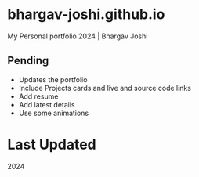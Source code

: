 # bhargav-joshi.github.io
My Personal portfolio 2024 | Bhargav Joshi


## Pending 
- Updates the portfolio
- Include Projects cards and live and source code links
- Add resume
- Add latest details
- Use some animations 

# Last Updated 
2024
